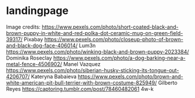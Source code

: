 # landingpage

Image credits:
https://www.pexels.com/photo/short-coated-black-and-brown-puppy-in-white-and-red-polka-dot-ceramic-mug-on-green-field-39317/ Pixabay
https://www.pexels.com/photo/closeup-photo-of-brown-and-black-dog-face-406014/ Lum3n
https://www.pexels.com/photo/winking-black-and-brown-puppy-2023384/ Dominika Roseclay
https://www.pexels.com/photo/a-dog-barking-near-a-metal-fence-4506902/ Manel Vazquez
https://www.pexels.com/photo/siberian-husky-sticking-its-tongue-out-4206707/ Kateryna Babaieva
https://www.pexels.com/photo/brown-and-white-american-pit-bull-terrier-with-brown-costume-825949/ Gilberto Reyes
https://captoring.tumblr.com/post/78460482061 4w-k
